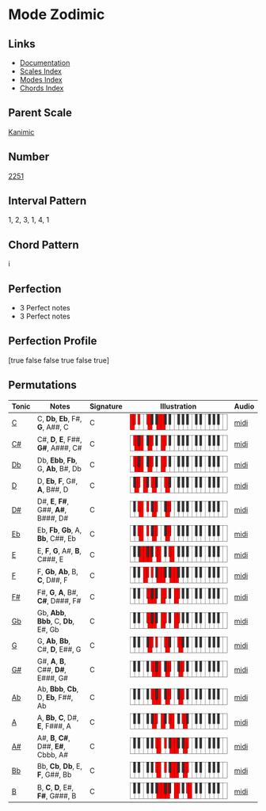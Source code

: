 # Mode Zodimic

## Links

- [Documentation](README.md)
- [Scales Index](Scales.md)
- [Modes Index](Modes.md)
- [Chords Index](Chords.md)

## Parent Scale

[Kanimic](ScaleKanimic.md)

## Number

[2251](https://ianring.com/musictheory/scales/2251)

## Interval Pattern

1, 2, 3, 1, 4, 1

## Chord Pattern

i

## Perfection

- 3 Perfect notes
- 3 Perfect notes

## Perfection Profile

[true false false true false true]

## Permutations

| Tonic | Notes | Signature | Illustration | Audio |
|-------|-------|-----------|--------------|-------|
| [C](ModeCNaturalZodimic.md) | C, **Db**, **Eb**, F#, **G**, A##, C | C | ![CNaturalZodimic](ModeCNaturalZodimic.png) | [midi](https://github.com/edipermadi/music/blob/main/docs/ModeCNaturalZodimic.mid?raw=true) |
| [C#](ModeCSharpZodimic.md) | C#, **D**, **E**, F##, **G#**, A###, C# | C | ![CSharpZodimic](ModeCSharpZodimic.png) | [midi](https://github.com/edipermadi/music/blob/main/docs/ModeCSharpZodimic.mid?raw=true) |
| [Db](ModeDFlatZodimic.md) | Db, **Ebb**, **Fb**, G, **Ab**, B#, Db | C | ![DFlatZodimic](ModeDFlatZodimic.png) | [midi](https://github.com/edipermadi/music/blob/main/docs/ModeDFlatZodimic.mid?raw=true) |
| [D](ModeDNaturalZodimic.md) | D, **Eb**, **F**, G#, **A**, B##, D | C | ![DNaturalZodimic](ModeDNaturalZodimic.png) | [midi](https://github.com/edipermadi/music/blob/main/docs/ModeDNaturalZodimic.mid?raw=true) |
| [D#](ModeDSharpZodimic.md) | D#, **E**, **F#**, G##, **A#**, B###, D# | C | ![DSharpZodimic](ModeDSharpZodimic.png) | [midi](https://github.com/edipermadi/music/blob/main/docs/ModeDSharpZodimic.mid?raw=true) |
| [Eb](ModeEFlatZodimic.md) | Eb, **Fb**, **Gb**, A, **Bb**, C##, Eb | C | ![EFlatZodimic](ModeEFlatZodimic.png) | [midi](https://github.com/edipermadi/music/blob/main/docs/ModeEFlatZodimic.mid?raw=true) |
| [E](ModeENaturalZodimic.md) | E, **F**, **G**, A#, **B**, C###, E | C | ![ENaturalZodimic](ModeENaturalZodimic.png) | [midi](https://github.com/edipermadi/music/blob/main/docs/ModeENaturalZodimic.mid?raw=true) |
| [F](ModeFNaturalZodimic.md) | F, **Gb**, **Ab**, B, **C**, D##, F | C | ![FNaturalZodimic](ModeFNaturalZodimic.png) | [midi](https://github.com/edipermadi/music/blob/main/docs/ModeFNaturalZodimic.mid?raw=true) |
| [F#](ModeFSharpZodimic.md) | F#, **G**, **A**, B#, **C#**, D###, F# | C | ![FSharpZodimic](ModeFSharpZodimic.png) | [midi](https://github.com/edipermadi/music/blob/main/docs/ModeFSharpZodimic.mid?raw=true) |
| [Gb](ModeGFlatZodimic.md) | Gb, **Abb**, **Bbb**, C, **Db**, E#, Gb | C | ![GFlatZodimic](ModeGFlatZodimic.png) | [midi](https://github.com/edipermadi/music/blob/main/docs/ModeGFlatZodimic.mid?raw=true) |
| [G](ModeGNaturalZodimic.md) | G, **Ab**, **Bb**, C#, **D**, E##, G | C | ![GNaturalZodimic](ModeGNaturalZodimic.png) | [midi](https://github.com/edipermadi/music/blob/main/docs/ModeGNaturalZodimic.mid?raw=true) |
| [G#](ModeGSharpZodimic.md) | G#, **A**, **B**, C##, **D#**, E###, G# | C | ![GSharpZodimic](ModeGSharpZodimic.png) | [midi](https://github.com/edipermadi/music/blob/main/docs/ModeGSharpZodimic.mid?raw=true) |
| [Ab](ModeAFlatZodimic.md) | Ab, **Bbb**, **Cb**, D, **Eb**, F##, Ab | C | ![AFlatZodimic](ModeAFlatZodimic.png) | [midi](https://github.com/edipermadi/music/blob/main/docs/ModeAFlatZodimic.mid?raw=true) |
| [A](ModeANaturalZodimic.md) | A, **Bb**, **C**, D#, **E**, F###, A | C | ![ANaturalZodimic](ModeANaturalZodimic.png) | [midi](https://github.com/edipermadi/music/blob/main/docs/ModeANaturalZodimic.mid?raw=true) |
| [A#](ModeASharpZodimic.md) | A#, **B**, **C#**, D##, **E#**, Cbbb, A# | C | ![ASharpZodimic](ModeASharpZodimic.png) | [midi](https://github.com/edipermadi/music/blob/main/docs/ModeASharpZodimic.mid?raw=true) |
| [Bb](ModeBFlatZodimic.md) | Bb, **Cb**, **Db**, E, **F**, G##, Bb | C | ![BFlatZodimic](ModeBFlatZodimic.png) | [midi](https://github.com/edipermadi/music/blob/main/docs/ModeBFlatZodimic.mid?raw=true) |
| [B](ModeBNaturalZodimic.md) | B, **C**, **D**, E#, **F#**, G###, B | C | ![BNaturalZodimic](ModeBNaturalZodimic.png) | [midi](https://github.com/edipermadi/music/blob/main/docs/ModeBNaturalZodimic.mid?raw=true) |
